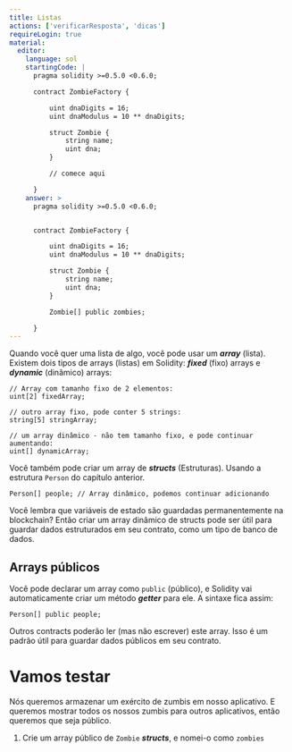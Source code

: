 ```yaml
---
title: Listas
actions: ['verificarResposta', 'dicas']
requireLogin: true
material:
  editor:
    language: sol
    startingCode: |
      pragma solidity >=0.5.0 <0.6.0;

      contract ZombieFactory {

          uint dnaDigits = 16;
          uint dnaModulus = 10 ** dnaDigits;

          struct Zombie {
              string name;
              uint dna;
          }

          // comece aqui

      }
    answer: >
      pragma solidity >=0.5.0 <0.6.0;


      contract ZombieFactory {

          uint dnaDigits = 16;
          uint dnaModulus = 10 ** dnaDigits;

          struct Zombie {
              string name;
              uint dna;
          }

          Zombie[] public zombies;

      }
---
```


Quando você quer uma lista de algo, você pode usar um **_array_** (lista). Existem dois tipos de arrays (listas) em Solidity: **_fixed_** (fixo) arrays e **_dynamic_** (dinâmico) arrays:

```
// Array com tamanho fixo de 2 elementos:
uint[2] fixedArray;

// outro array fixo, pode conter 5 strings:
string[5] stringArray;

// um array dinâmico - não tem tamanho fixo, e pode continuar aumentando:
uint[] dynamicArray;
```

Você também pode criar um array de **_structs_** (Estruturas). Usando a estrutura `Person` do capítulo anterior.

```
Person[] people; // Array dinâmico, podemos continuar adicionando
```

Você lembra que variáveis de estado são guardadas permanentemente na blockchain? Então criar um array dinâmico de structs pode ser útil para guardar dados estruturados em seu contrato, como um tipo de banco de dados.

## Arrays públicos


Você pode declarar um array como `public` (público), e Solidity vai automaticamente criar um método **_getter_** para ele. A sintaxe fica assim:

```
Person[] public people;
```

Outros contracts poderão ler (mas não escrever) este array. Isso é um padrão útil para guardar dados públicos em seu contrato.

# Vamos testar

Nós queremos armazenar um exército de zumbis em nosso aplicativo. E queremos mostrar todos os nossos zumbis para outros aplicativos, então queremos que seja público.


1. Crie um array público de `Zombie` **_structs_**, e nomei-o como `zombies`
